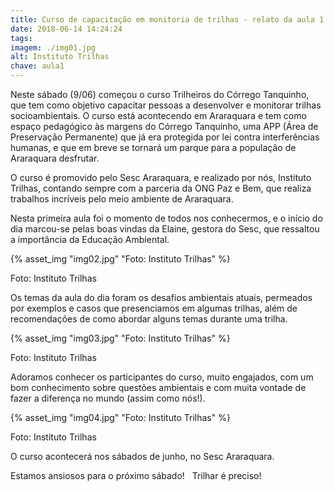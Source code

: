 ```yaml
---
title: Curso de capacitação em monitoria de trilhas - relato da aula 1
date: 2018-06-14 14:24:24
tags: 
imagem: ./img01.jpg
alt: Instituto Trilhas
chave: aula1
---
```

Neste sábado (9/06) começou o curso Trilheiros do Córrego Tanquinho, que tem como objetivo capacitar pessoas a desenvolver e monitorar trilhas socioambientais. O curso está acontecendo em Araraquara e tem como espaço pedagógico às margens do Córrego Tanquinho, uma APP (Área de Preservação Permanente) que já era protegida por lei contra interferências humanas, e que em breve se tornará um parque para a população de Araraquara desfrutar.

O curso é promovido pelo Sesc Araraquara, e realizado por nós, Instituto Trilhas, contando sempre com a parceria da ONG Paz e Bem, que realiza trabalhos incríveis pelo meio ambiente de Araraquara.

Nesta primeira aula foi o momento de todos nos conhecermos, e o início do dia marcou-se pelas boas vindas da Elaine, gestora do Sesc, que ressaltou a importância da Educação Ambiental.

{% asset_img "img02.jpg" "Foto: Instituto Trilhas" %}

<span class="cred">Foto: Instituto Trilhas</span>

Os temas da aula do dia foram os desafios ambientais atuais, permeados por exemplos e casos que presenciamos em algumas trilhas, além de recomendações de como abordar alguns temas durante uma trilha.

{% asset_img "img03.jpg" "Foto: Instituto Trilhas" %}

<span class="cred">Foto: Instituto Trilhas</span>

Adoramos conhecer os participantes do curso, muito engajados, com um bom conhecimento sobre questões ambientais e com muita vontade de fazer a diferença no mundo (assim como nós!).

{% asset_img "img04.jpg" "Foto: Instituto Trilhas" %}

<span class="cred">Foto: Instituto Trilhas</span>    

O curso acontecerá nos sábados de junho, no Sesc Araraquara. 

Estamos ansiosos para o próximo sábado!
 
Trilhar é preciso!